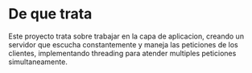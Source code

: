 # De que trata
Este proyecto trata sobre trabajar en la capa de aplicacion, creando un servidor que escucha constantemente y maneja las peticiones de los clientes, implementando threading para atender multiples peticiones simultaneamente.
